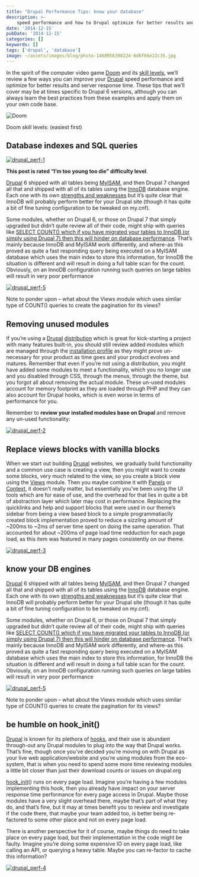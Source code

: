 ```yaml
---
title: "Drupal Performance Tips: know your database"
description: >-
    speed performance and how to Drupal optimize for better results and server response time.
date: '2014-12-15'
pubDate: '2014-12-15'
categories: []
keywords: []
tags: ['drupal', 'database']
image: ~/assets/images/blog/photo-1468956398224-6d6f66e22c35.jpg
---
```


In the spirit of the computer video game [Doom](http://doom.wikia.com/wiki/Doom) and its [skill levels](http://doom.wikia.com/wiki/Skill_level), we’ll review a few ways you can improve your [Drupal](http://drupal.org/) speed performance and optimize for better results and server response time. These tips that we’ll cover may be at times specific to Drupal 6 versions, although you can always learn the best practices from these examples and apply them on your own code base.

![Doom](/images/blog/doom2.jpg)

Doom skill levels: (easiest first)

## Database indexes and SQL queries

[![drupal_perf-1](/images/blog/drupal_perf-1.png)](http://enginx.com/wp-content/uploads/2014/11/drupal_perf-1.png)

**This post is rated “I’m too young too die” difficulty level**.

[Drupal](http://drupal.org/) 6 shipped with all tables being  [MyISAM](http://drupal.stackexchange.com/questions/20893/drupal-database-innodb-or-myisam), and then Drupal 7 changed all that and shipped with all of its tables using the  [InnoDB](http://drupal.stackexchange.com/questions/20893/drupal-database-innodb-or-myisam) database engine. Each one with its own  [strengths and weaknesses](https://www.drupal.org/node/1553474)  but it’s quite clear that InnoDB will probably perform better for your Drupal site (though it has quite a bit of fine tuning configuration to be tweaked on my.cnf).

Some modules, whether on Drupal 6, or those on Drupal 7 that simply upgraded but didn’t quite review all of their code, might ship with queries like  [SELECT COUNT() which if you have migrated your tables to InnoDB (or simply using Drupal 7) then this will hinder on database performance](http://www.percona.com/blog/2006/12/01/count-for-innodb-tables/). That’s mainly because InnoDB and MyISAM work differently, and where-as this proved as quite a fast responding query being executed on a MyISAM database which uses the main index to store this information, for InnoDB the situation is different and will result in doing a full table scan for the count. Obviously, on an InnoDB configuration running such queries on large tables will result in very poor performance

[![drupal_perf-5](/images/blog/drupal_perf-5.png)](http://enginx.com/wp-content/uploads/2014/11/drupal_perf-5.png)

Note to ponder upon – what about the Views module which uses similar type of COUNT() queries to create the pagination for its views?

## Removing unused modules

If you’re using a  [Drupal](http://drupal.org/) [distribution](https://www.drupal.org/documentation/build/distributions) which is great for kick-starting a project with many features built-in, you should still review added modules which are managed through the  [installation profile](https://www.drupal.org/node/306267)  as they might prove un-necessary for your product as time goes and your product evolves and matures. Remember that even if you’re not using a distribution, you might have added some modules to meet a functionality, which you no longer use and you disabled through CSS, through the menus, through the theme, but you forgot all about removing the actual module. These un-used modules account for memory footprint as they are loaded through PHP and they can also account for Drupal hooks, which is even worse in terms of performance for you.

Remember to  **review your installed modules base on Drupal**  and remove any un-used functionality:

[![drupal_perf-2](https://web.archive.org/web/20150206054454im_/http://enginx.com/wp-content/uploads/2014/11/drupal_perf-2.png)](http://enginx.com/wp-content/uploads/2014/11/drupal_perf-2.png)[  
](http://enginx.com/wp-content/uploads/2014/11/drupal_perf-1.png)

## Replace views blocks with vanilla blocks

When we start out building  [Drupal](https://www.drupal.org/) websites, we gradually build functionality and a common use case is creating a view, then you might want to create some blocks, very much related to the view, so you create a block view using the  [Views](https://www.drupal.org/project/views) module. Then you maybe combine it with  [Panels](https://www.drupal.org/project/panels) or  [Context](https://www.drupal.org/project/context), it doesn’t really matter, but essentially you’ve been using the UI tools which are for ease of use, and the overhead for that lies in quite a bit of abstraction layer which later may cost in performance. Replacing the quicklinks and help and support blocks that were used in our theme’s sidebar from being a view based block to a simple programmatiaclly created block implementation proved to reduce a sizzling amount of ~200ms to ~2ms of server time spent on doing the same operation. That accounted for about ~200ms of page load time redduction for each page load, as this item was featured in many pages consistently on our theme.

[![drupal_perf-3](https://web.archive.org/web/20150206054517im_/http://enginx.com/wp-content/uploads/2014/11/drupal_perf-3.png)](http://enginx.com/wp-content/uploads/2014/11/drupal_perf-3.png)

## know your DB engines

[Drupal](http://drupal.org/) 6 shipped with all tables being  [MyISAM](http://drupal.stackexchange.com/questions/20893/drupal-database-innodb-or-myisam), and then Drupal 7 changed all that and shipped with all of its tables using the  [InnoDB](http://drupal.stackexchange.com/questions/20893/drupal-database-innodb-or-myisam) database engine. Each one with its own  [strengths and weaknesses](https://www.drupal.org/node/1553474)  but it’s quite clear that InnoDB will probably perform better for your Drupal site (though it has quite a bit of fine tuning configuration to be tweaked on my.cnf).

Some modules, whether on Drupal 6, or those on Drupal 7 that simply upgraded but didn’t quite review all of their code, might ship with queries like  [SELECT COUNT() which if you have migrated your tables to InnoDB (or simply using Drupal 7) then this will hinder on database performance](http://www.percona.com/blog/2006/12/01/count-for-innodb-tables/). That’s mainly because InnoDB and MyISAM work differently, and where-as this proved as quite a fast responding query being executed on a MyISAM database which uses the main index to store this information, for InnoDB the situation is different and will result in doing a full table scan for the count. Obviously, on an InnoDB configuration running such queries on large tables will result in very poor performance

[![drupal_perf-5](https://web.archive.org/web/20150206054445im_/http://enginx.com/wp-content/uploads/2014/11/drupal_perf-5.png)](http://enginx.com/wp-content/uploads/2014/11/drupal_perf-5.png)

Note to ponder upon – what about the Views module which uses similar type of COUNT() queries to create the pagination for its views?

## be humble on hook_init()

[Drupal](https://www.drupal.org/) is known for its plethora of  [hooks](https://www.drupal.org/node/292), and their use is abundant through-out any Drupal modules to plug into the way that Drupal works. That’s fine, though once you’ve decided you’re moving on with Drupal as your live web application/website and you’re using modules from the eco-system, that is when you need to spend some more time reviewing modules a little bit closer than just their download counts or issues on drupal.org

[hook_init](https://api.drupal.org/api/drupal/developer%21hooks%21core.php/function/hook_init/6)() runs on every page load. Imagine you’re having a few modules implementing this hook, then you already have impact on your server response time performance for every page access in Drupal. Maybe those modules have a very slight overhead there, maybe that’s part of what they do, and that’s fine, but it may at times benefit you to review and investigate if the code there, that maybe your team added too, is better being re-factored to some other place and not on every page load.

There is another perspective for it of course, maybe things do need to take place on every page load, but their implementation in the code might be faulty. Imagine you’re doing some expensive IO on every page load, like calling an API, or querying a heavy table. Maybe you can re-factor to cache this information?

[![drupal_perf-4](https://web.archive.org/web/20150206054438im_/http://enginx.com/wp-content/uploads/2014/11/drupal_perf-4.png)](http://enginx.com/wp-content/uploads/2014/11/drupal_perf-4.png)

